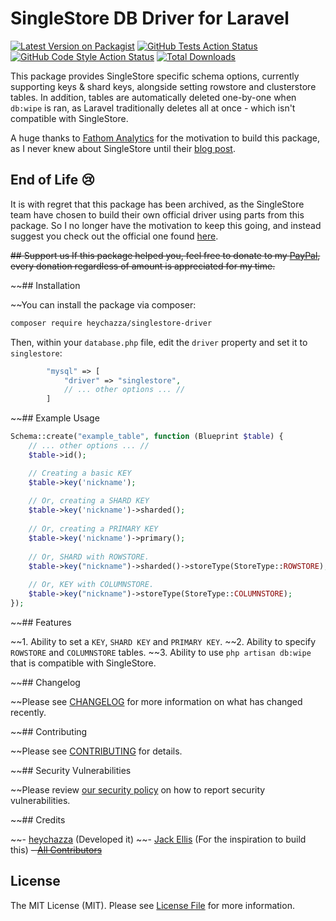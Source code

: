 # SingleStore DB Driver for Laravel

[![Latest Version on Packagist](https://img.shields.io/packagist/v/heychazza/singlestore-driver.svg?style=flat-square)](https://packagist.org/packages/heychazza/singlestore-driver)
[![GitHub Tests Action Status](https://img.shields.io/github/workflow/status/heychazza/singlestore-driver/run-tests?label=tests)](https://github.com/heychazza/singlestore-driver/actions?query=workflow%3Arun-tests+branch%3Amain)
[![GitHub Code Style Action Status](https://img.shields.io/github/workflow/status/heychazza/singlestore-driver/Check%20&%20fix%20styling?label=code%20style)](https://github.com/heychazza/singlestore-driver/actions?query=workflow%3A"Check+%26+fix+styling"+branch%3Amain)
[![Total Downloads](https://img.shields.io/packagist/dt/heychazza/singlestore-driver.svg?style=flat-square)](https://packagist.org/packages/heychazza/singlestore-driver)

This package provides SingleStore specific schema options, currently supporting keys & shard keys, alongside setting rowstore and clusterstore tables. In addition, tables are automatically deleted one-by-one when `db:wipe` is ran, as Laravel traditionally deletes all at once - which isn't compatible with SingleStore.

A huge thanks to [Fathom Analytics](https://usefathom.com/ref/PUX1KG) for the motivation to build this package, as I never knew about SingleStore until their [blog post](https://usefathom.com/blog/worlds-fastest-analytics). 

## End of Life 😢
It is with regret that this package has been archived, as the SingleStore team have chosen to build their own official driver using parts from this package. So I no longer have the motivation to keep this going, and instead suggest you check out the official one found [here](https://github.com/singlestore-labs/singlestore-laravel-driver).

~~## Support us
If this package helped you, feel free to donate to my [PayPal](https://paypal.me/heychazza), every donation regardless of amount is appreciated for my time.~~

~~## Installation

~~You can install the package via composer:

```bash
composer require heychazza/singlestore-driver
```

Then, within your `database.php` file, edit the `driver` property and set it to `singlestore`:

```php
        "mysql" => [
            "driver" => "singlestore",
            // ... other options ... //
        ]
```

~~## Example Usage
```php
Schema::create("example_table", function (Blueprint $table) {
    // ... other options ... //
    $table->id();

    // Creating a basic KEY
    $table->key('nickname');
    
    // Or, creating a SHARD KEY
    $table->key('nickname')->sharded();
    
    // Or, creating a PRIMARY KEY
    $table->key('nickname')->primary();
    
    // Or, SHARD with ROWSTORE.
    $table->key("nickname")->sharded()->storeType(StoreType::ROWSTORE);
    
    // Or, KEY with COLUMNSTORE.
    $table->key("nickname")->storeType(StoreType::COLUMNSTORE);
});
```

~~## Features

~~1. Ability to set a `KEY`, `SHARD KEY` and `PRIMARY KEY`.
~~2. Ability to specify `ROWSTORE` and `COLUMNSTORE` tables.
~~3. Ability to use `php artisan db:wipe` that is compatible with SingleStore.

~~## Changelog

~~Please see [CHANGELOG](CHANGELOG.md) for more information on what has changed recently.

~~## Contributing

~~Please see [CONTRIBUTING](.github/CONTRIBUTING.md) for details.

~~## Security Vulnerabilities

~~Please review [our security policy](../../security/policy) on how to report security vulnerabilities.

~~## Credits

~~- [heychazza](https://github.com/heychazza) (Developed it)
~~- [Jack Ellis](https://twitter.com]) (For the inspiration to build this)
~~- [All Contributors](../../contributors)~~

## License

The MIT License (MIT). Please see [License File](LICENSE.md) for more information.
